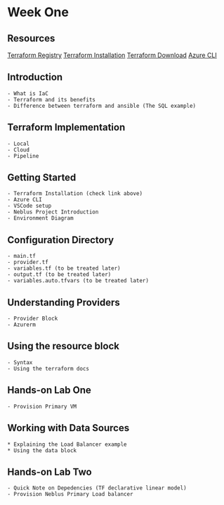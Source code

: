# Week One

## Resources
[Terraform Registry](https://registry.terraform.io/)
[Terraform Installation](https://www.youtube.com/watch?v=Cn6xYf0QJME&t=1s)
[Terraform Download](https://developer.hashicorp.com/terraform/downloads)
[Azure CLI](https://learn.microsoft.com/en-us/cli/azure/install-azure-cli-windows?tabs=azure-cli)

## Introduction
    - What is IaC
    - Terraform and its benefits
    - Difference between terraform and ansible (The SQL example)

## Terraform Implementation
    - Local 
    - Cloud 
    - Pipeline 

## Getting Started
    - Terraform Installation (check link above)
    - Azure CLI 
    - VSCode setup 
    - Neblus Project Introduction
    - Environment Diagram

## Configuration Directory
    - main.tf
    - provider.tf
    - variables.tf (to be treated later)
    - output.tf (to be treated later)
    - variables.auto.tfvars (to be treated later)

## Understanding Providers
    - Provider Block
    - Azurerm

## Using the resource block
    - Syntax
    - Using the terraform docs

## Hands-on Lab One
    - Provision Primary VM

## Working with Data Sources
    * Explaining the Load Balancer example
    * Using the data block

## Hands-on Lab Two
    - Quick Note on Depedencies (TF declarative linear model)
    - Provision Neblus Primary Load balancer



<!-- Week Two
Variables example 2
Dependencies
Output Variables
State file


Week Three
Lifecycle rules
Loops in terraform
Version constrain

Week Four
Terraform Modules
Terraform Functions
Capstone project

The big picture for the learning series should be as follows. 
A traffic manager, two Load balacers at the backend for DC and DR, and two VMs at the backend of the LB running IIS server 
and a simple webpage.

Installation: https://www.youtube.com/watch?v=Cn6xYf0QJME&t=1s -->
